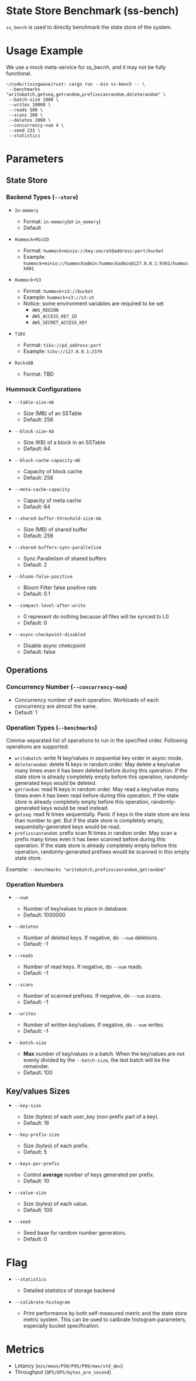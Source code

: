 State Store Benchmark (ss-bench)
===============

`ss_bench` is used to directly benchmark the state store of the system.

# Usage Example

We use a mock meta-service for ss_becnh, and it may not be fully functional.

```shell
~/code/risingwave/rust: cargo run --bin ss-bench -- \
 --benchmarks "writebatch,getseq,getrandom,prefixscanrandom,deleterandom" \
 --batch-size 1000 \
 --writes 10000 \
 --reads 500 \
 --scans 200 \
 --deletes 2000 \
 --concurrency-num 4 \
 --seed 233 \
 --statistics
```

# Parameters

## State Store

### Backend Types  (`--store`)

- `In-memory`
  
  - Format: `in-memory`(or `in_memory`)
  - Default

- `Hummock+MinIO`
  
  - Format: `hummock+minio://key:secret@address:port/bucket`
  - Example: `hummock+minio://hummockadmin:hummockadmin@127.0.0.1:9301/hummock001`

- `Hummock+S3`
  
  - Format: `hummock+s3://bucket`
  - Example: `hummock+s3://s3-ut`
  - Notice: some environment variables are required to be set
    - `AWS_REGION`
    - `AWS_ACCESS_KEY_ID`
    - `AWS_SECRET_ACCESS_KEY`

- `TiKV`
  
  - Format: `tikv://pd_address:port`
  - Example: `tikv://127.0.0.1:2379`

- `RocksDB`
  
  - Format: TBD

### Hummock Configurations

- `--table-size-mb`
  
  - Size (MB) of an SSTable
  - Default: 256

- `--block-size-kb`
  
  - Size (KB) of a block in an SSTable
  - Default: 64

- `--block-cache-capacity-mb`
  
  - Capacity of block cache
  - Default: 256

- `--meta-cache-capacity`
  
  - Capacity of meta cache
  - Default: 64

- `--shared-buffer-threshold-size-mb`
  
  - Size (MB) of shared buffer
  - Default: 256

- `--shared-buffers-sync-parallelism`
  
  - Sync Parallelism of shared buffers
  - Default: 2

- `--bloom-false-positive`
  
  - Bloom Filter false positive rate
  - Default: 0.1

- `--compact-level-after-write`
  
  - 0 represent do nothing because all files will be synced to L0
  - Default: 0

- `--async-checkpoint-disabled`
  
  - Disable async chekcpoint
  - Default: false

## Operations

### Concurrency Number (`--concurrency-num`)

- Concurrency number of each operation. Workloads of each concurrency are almost the same.
- Default: 1

### Operation Types (`--benchmarks`)

Comma-separated list of operations to run in the specified order. Following operations are supported:

- `writebatch`: write N key/values in sequential key order in async mode.
- `deleterandom`: delete N keys in random order. May delete a key/value many times even it has been deleted before during this operation. If the state store is already completely empty before this operation, randomly-generated keys would be deleted.
- `getrandom`: read N keys in random order. May read a key/value many times even it has been read before during this operation. If the state store is already completely empty before this operation, randomly-generated keys would be read instead.
- `getseq`: read N times sequentially. Panic if keys in the state store are less than number to get. But if the state store is completely empty, sequentially-generated keys would be read.
- `prefixscanrandom`: prefix scan N times in random order. May scan a prefix many times even it has been scanned before during this operation. If the state store is already completely empty before this operation, randomly-generated prefixes would be scanned in this empty state store.

Example: `--benchmarks "writebatch,prefixscanrandom,getrandom"`

### Operation Numbers

- `--num`

  - Number of key/values to place in database.
  - Default: 1000000

- `--deletes`

  - Number of deleted keys. If negative, do `--num` deletions.
  - Default: -1

- `--reads`

  - Number of read keys. If negative, do `--num` reads.
  - Default: -1

- `--scans`

  - Number of scanned prefixes. If negative, do `--num` scans.
  - Default: -1

- `--writes`

  - Number of written key/values. If negative, do `--num` writes.
  - Default: -1

- `--batch-size`

  - **Max** number of key/values in a batch. When the key/values are not evenly divided by the `--batch-size`, the last batch will be the remainder.
  - Default: 100

## Key/values Sizes

- `--key-size`
  
  - Size (bytes) of each user_key (non-prefix part of a key).
  - Default: 16

- `--key-prefix-size`
  
  - Size (bytes) of each prefix.
  - Default: 5

- `--keys-per-prefix`
  
  - Control **average** number of keys generated per prefix.
  - Default: 10

- `--value-size`
  
  - Size (bytes) of each value.
  - Default: 100

- `--seed`
  
  - Seed base for random number generators.
  - Default: 0

# Flag

- `--statistics`
  - Detailed statistics of storage backend

- `--calibrate-histogram`
  - Print performance by both self-measured metric and the state store metric system. This can be used to calibrate histogram parameters, especially bucket specification.

# Metrics

- Letancy (`min/mean/P50/P95/P99/max/std_dev`)
- Throughput (`QPS/OPS/bytes_pre_second`)
